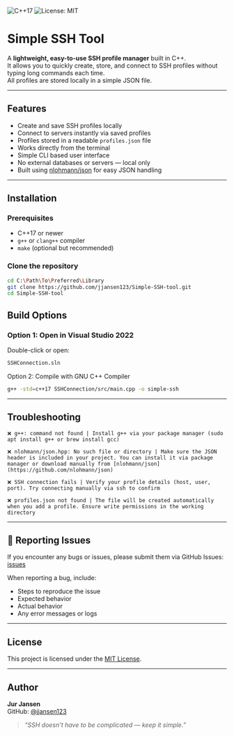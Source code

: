 ![C++17](https://img.shields.io/badge/language-C%2B%2B17-blue.svg)
![License: MIT](https://img.shields.io/badge/License-MIT-yellow.svg)

# Simple SSH Tool

A **lightweight, easy-to-use SSH profile manager** built in C++.  
It allows you to quickly create, store, and connect to SSH profiles without typing long commands each time.  
All profiles are stored locally in a simple JSON file.

---

## Features

- Create and save SSH profiles locally  
- Connect to servers instantly via saved profiles
- Profiles stored in a readable `profiles.json` file  
- Works directly from the terminal
- Simple CLI based user interface
- No external databases or servers — local only  
- Built using [nlohmann/json](https://github.com/nlohmann/json) for easy JSON handling  

---

## Installation

### Prerequisites
- C++17 or newer  
- `g++` or `clang++` compiler  
- `make` (optional but recommended)

### Clone the repository
```bash
cd C:\Path\To\Preferred\Library
git clone https://github.com/jjansen123/Simple-SSH-tool.git
cd Simple-SSH-tool
```

## Build Options
### Option 1: Open in Visual Studio 2022
Double-click or open:

```bash
SSHConnection.sln
```

Option 2: Compile with GNU C++ Compiler
```bash
g++ -std=c++17 SSHConnection/src/main.cpp -o simple-ssh
```
---
## Troubleshooting
```
❌ g++: command not found | Install g++ via your package manager (sudo apt install g++ or brew install gcc)
```
```
❌ nlohmann/json.hpp: No such file or directory | Make sure the JSON header is included in your project. You can install it via package manager or download manually from [nlohmann/json](https://github.com/nlohmann/json)
```
```
❌ SSH connection fails | Verify your profile details (host, user, port). Try connecting manually via ssh to confirm
```
```
❌ profiles.json not found | The file will be created automatically when you add a profile. Ensure write permissions in the working directory
```
---
## 🐛 Reporting Issues

If you encounter any bugs or issues, please submit them via GitHub Issues:  
[issues](https://github.com/jjansen123/Simple-SSH-tool/issues)

When reporting a bug, include:
- Steps to reproduce the issue
- Expected behavior
- Actual behavior
- Any error messages or logs
---

## License

This project is licensed under the [MIT License](LICENSE).

---

## Author

**Jur Jansen**  
GitHub: [@jjansen123](https://github.com/jjansen123)

> _“SSH doesn’t have to be complicated — keep it simple.”_
